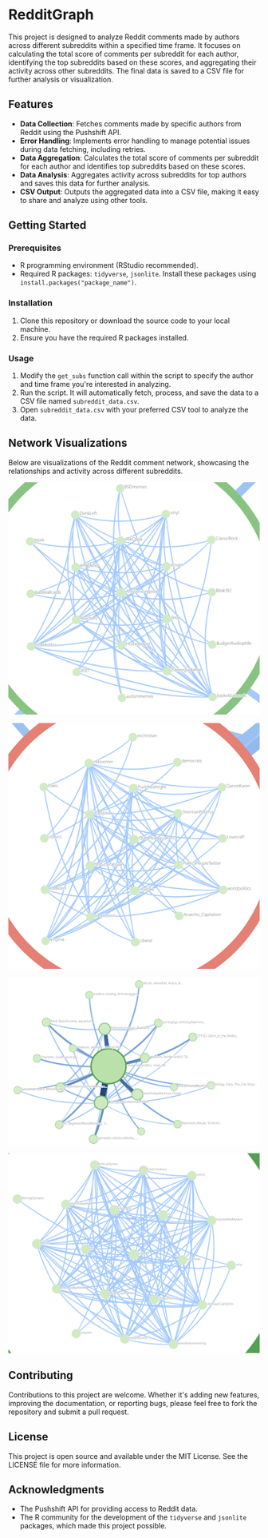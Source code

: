 # RedditGraph

This project is designed to analyze Reddit comments made by authors across different subreddits within a specified time frame. It focuses on calculating the total score of comments per subreddit for each author, identifying the top subreddits based on these scores, and aggregating their activity across other subreddits. The final data is saved to a CSV file for further analysis or visualization.

## Features

- **Data Collection**: Fetches comments made by specific authors from Reddit using the Pushshift API.
- **Error Handling**: Implements error handling to manage potential issues during data fetching, including retries.
- **Data Aggregation**: Calculates the total score of comments per subreddit for each author and identifies top subreddits based on these scores.
- **Data Analysis**: Aggregates activity across subreddits for top authors and saves this data for further analysis.
- **CSV Output**: Outputs the aggregated data into a CSV file, making it easy to share and analyze using other tools.

## Getting Started

### Prerequisites

- R programming environment (RStudio recommended).
- Required R packages: `tidyverse`, `jsonlite`. Install these packages using `install.packages("package_name")`.

### Installation

1. Clone this repository or download the source code to your local machine.
2. Ensure you have the required R packages installed.

### Usage

1. Modify the `get_subs` function call within the script to specify the author and time frame you're interested in analyzing.
2. Run the script. It will automatically fetch, process, and save the data to a CSV file named `subreddit_data.csv`.
3. Open `subreddit_data.csv` with your preferred CSV tool to analyze the data.

## Network Visualizations

Below are visualizations of the Reddit comment network, showcasing the relationships and activity across different subreddits.

![Network Visualization 1](assets/graph1.png)

![Network Visualization 2](assets/graph2.png)

![Network Visualization 3](assets/graph3.png)

![Network Visualization 4](assets/graph4.png)

## Contributing

Contributions to this project are welcome. Whether it's adding new features, improving the documentation, or reporting bugs, please feel free to fork the repository and submit a pull request.

## License

This project is open source and available under the MIT License. See the LICENSE file for more information.

## Acknowledgments

- The Pushshift API for providing access to Reddit data.
- The R community for the development of the `tidyverse` and `jsonlite` packages, which made this project possible.